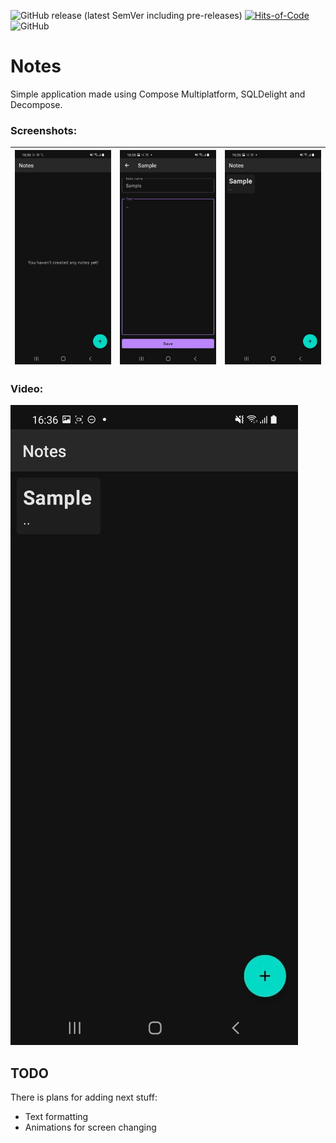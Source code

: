 ![GitHub release (latest SemVer including pre-releases)](https://img.shields.io/github/v/release/y9neon/notes?include_prereleases) [![Hits-of-Code](https://hitsofcode.com/github/y9neon/notes)](https://hitsofcode.com/github/y9neon/notes/view)  ![GitHub](https://img.shields.io/github/license/y9neon/notes)

# Notes

Simple application made using Compose Multiplatform, SQLDelight and Decompose.

### Screenshots:

| ![ main-without-items](assets/images/main_no_items.jpg) | ![ editor](assets/images/editor.jpg) | ![ main_one_item](assets/images/main_oneitem.jpg) |
|----------------------------------------------------------|--------------------------------------|---------------------------------------------------|

### Video:

[![IMAGE ALT TEXT HERE](assets/images/main_oneitem.jpg)](assets/videos/preview.mp4)

## TODO

There is plans for adding next stuff:

- Text formatting
- Animations for screen changing